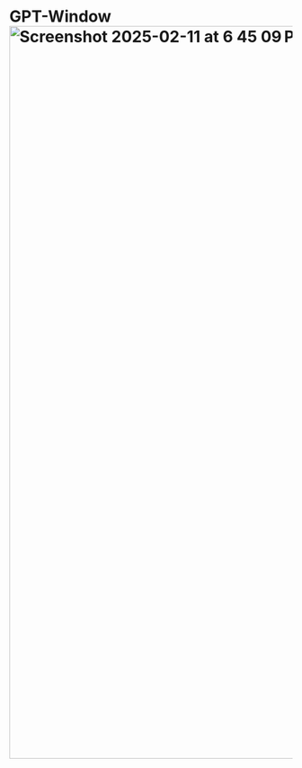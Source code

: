 # GPT-Window<img width="1302" alt="Screenshot 2025-02-11 at 6 45 09 PM" src="https://github.com/user-attachments/assets/3ed0a9ae-4914-48c6-a32f-02787c851ea5" />
